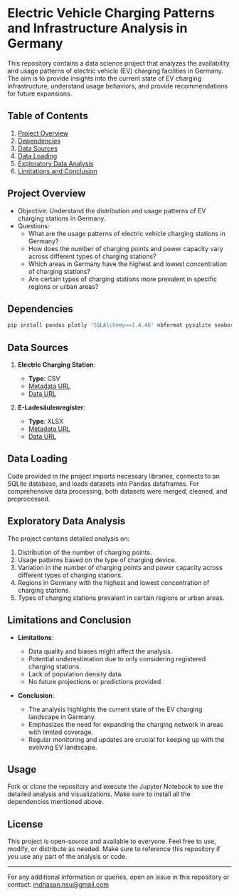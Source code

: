 # Electric Vehicle Charging Patterns and Infrastructure Analysis in Germany

This repository contains a data science project that analyzes the availability and usage patterns of electric vehicle (EV) charging facilities in Germany. The aim is to provide insights into the current state of EV charging infrastructure, understand usage behaviors, and provide recommendations for future expansions.

## Table of Contents

1. [Project Overview](#project-overview)
2. [Dependencies](#dependencies)
3. [Data Sources](#data-sources)
4. [Data Loading](#data-loading)
5. [Exploratory Data Analysis](#exploratory-data-analysis)
6. [Limitations and Conclusion](#limitations-and-conclusion)

## Project Overview

- Objective: Understand the distribution and usage patterns of EV charging stations in Germany.
- Questions:
  - What are the usage patterns of electric vehicle charging stations in Germany?
  - How does the number of charging points and power capacity vary across different types of charging stations?
  - Which areas in Germany have the highest and lowest concentration of charging stations?
  - Are certain types of charging stations more prevalent in specific regions or urban areas?

## Dependencies

```bash
pip install pandas plotly 'SQLAlchemy==1.4.46' nbformat pysqlite seaborn matplotlib
```

## Data Sources

1. **Electric Charging Station**:
   - **Type**: CSV
   - [Metadata URL](https://mobilithek.info/offers/-2989425250318611078)
   - [Data URL](https://opendata.rhein-kreis-neuss.de/api/v2/catalog/datasets/rhein-kreis-neuss-ladesaulen-in-deutschland/exports/csv)
   
2. **E-Ladesäulenregister**:
   - **Type**: XLSX
   - [Metadata URL](https://www.govdata.de/web/guest/daten/-/details/e-ladesaulenregister)
   - [Data URL](https://www.bundesnetzagentur.de/SharedDocs/Downloads/DE/Sachgebiete/Energie/Unternehmen_Institutionen/E_Mobilitaet/Ladesaeulenregister.xlsx?__blob=publicationFile&v=21)

## Data Loading

Code provided in the project imports necessary libraries, connects to an SQLite database, and loads datasets into Pandas dataframes. For comprehensive data processing, both datasets were merged, cleaned, and preprocessed.

## Exploratory Data Analysis

The project contains detailed analysis on:

1. Distribution of the number of charging points.
2. Usage patterns based on the type of charging device.
3. Variation in the number of charging points and power capacity across different types of charging stations.
4. Regions in Germany with the highest and lowest concentration of charging stations.
5. Types of charging stations prevalent in certain regions or urban areas.

## Limitations and Conclusion

- **Limitations**:
  - Data quality and biases might affect the analysis.
  - Potential underestimation due to only considering registered charging stations.
  - Lack of population density data.
  - No future projections or predictions provided.

- **Conclusion**: 
  - The analysis highlights the current state of the EV charging landscape in Germany.
  - Emphasizes the need for expanding the charging network in areas with limited coverage.
  - Regular monitoring and updates are crucial for keeping up with the evolving EV landscape.

## Usage

Fork or clone the repository and execute the Jupyter Notebook to see the detailed analysis and visualizations. Make sure to install all the dependencies mentioned above.

## License

This project is open-source and available to everyone. Feel free to use, modify, or distribute as needed. Make sure to reference this repository if you use any part of the analysis or code.

--- 

For any additional information or queries, open an issue in this repository or contact: mdhasan.nsu@gmail.com

